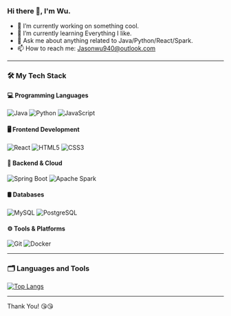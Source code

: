 ### Hi there 👋, I'm Wu.

- 🔭 I’m currently working on something cool.
- 🌱 I’m currently learning Everything I like.
- 💬 Ask me about anything related to Java/Python/React/Spark.
- 📫 How to reach me: Jasonwu940@outlook.com

---

### 🛠️ My Tech Stack

#### 💻 Programming Languages
![Java](https://img.shields.io/badge/Java-ED8B00?style=for-the-badge&logo=openjdk&logoColor=white)
![Python](https://img.shields.io/badge/Python-3776AB?style=for-the-badge&logo=python&logoColor=white)
![JavaScript](https://img.shields.io/badge/JavaScript-F7DF1E?style=for-the-badge&logo=javascript&logoColor=black)

#### 🖥️ Frontend Development
![React](https://img.shields.io/badge/React-61DAFB?style=for-the-badge&logo=react&logoColor=black)
![HTML5](https://img.shields.io/badge/HTML5-E34F26?style=for-the-badge&logo=html5&logoColor=white)
![CSS3](https://img.shields.io/badge/CSS3-1572B6?style=for-the-badge&logo=css3&logoColor=white)

#### 🔧 Backend & Cloud
![Spring Boot](https://img.shields.io/badge/Spring%20Boot-6DB33F?style=for-the-badge&logo=spring&logoColor=white)
![Apache Spark](https://img.shields.io/badge/Apache%20Spark-E25A1C?style=for-the-badge&logo=apachespark&logoColor=white)

#### 🛢️ Databases
![MySQL](https://img.shields.io/badge/MySQL-4479A1?style=for-the-badge&logo=mysql&logoColor=white)
![PostgreSQL](https://img.shields.io/badge/PostgreSQL-336791?style=for-the-badge&logo=postgresql&logoColor=white)

#### ⚙️ Tools & Platforms
![Git](https://img.shields.io/badge/Git-F05032?style=for-the-badge&logo=git&logoColor=white)
![Docker](https://img.shields.io/badge/Docker-2496ED?style=for-the-badge&logo=docker&logoColor=white)

---

### 🗂️ Languages and Tools
[![Top Langs](https://github-readme-stats.vercel.app/api/top-langs/?username=Jason-Wu-DLC&layout=compact&theme=transparent)](https://github.com/anuraghazra/github-readme-stats)

---

Thank You! 😘😘
